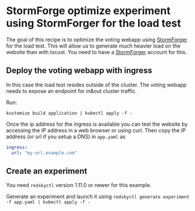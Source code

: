 # StormForge optimize experiment using StormForger for the load test

The goal of this recipe is to optimize the voting webapp using [StormForger](https://stormforger.com) for the load test. 
This will allow us to generate much heavier load on the website than with locust. 
You need to have a [StormForger](https://stormforger.com) account for this.

## Deploy the voting webapp with ingress

In this case the load test resides outside of the cluster. The voting webapp needs to expose an endpoint for in&out cluster traffic.

Run:

```terminal
kustomize build application | kubectl apply -f -
```

Once the ip address for the ingress is available you can test the website by accessing the IP address in a web browser or using curl. Then copy the IP address (or url if you setup a DNS) in `app.yaml` as

```yaml
ingress:
  url: "my-url.example.com"
```

## Create an experiment

You need `redskyctl` version 1.11.0 or newer for this example.

Generate an experiment and launch it using `redskyctl generate experiment -f app.yaml | kubectl apply -f -`
